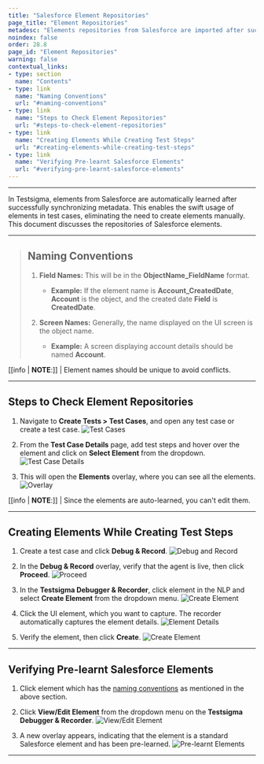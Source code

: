```yaml
---
title: "Salesforce Element Repositories"
page_title: "Element Repositories"
metadesc: "Elements repositories from Salesforce are imported after successfully synchronizing metadata. This article discusses Salesforce elements repositories."
noindex: false
order: 28.8
page_id: "Element Repositories"
warning: false
contextual_links:
- type: section
  name: "Contents"
- type: link
  name: "Naming Conventions"
  url: "#naming-conventions"
- type: link
  name: "Steps to Check Element Repositories"
  url: "#steps-to-check-element-repositories"
- type: link
  name: "Creating Elements While Creating Test Steps"
  url: "#creating-elements-while-creating-test-steps"
- type: link
  name: "Verifying Pre-learnt Salesforce Elements"
  url: "#verifying-pre-learnt-salesforce-elements"
---
```


---

In Testsigma, elements from Salesforce are automatically learned after successfully synchronizing metadata. This enables the swift usage of elements in test cases, eliminating the need to create elements manually. This document discusses the repositories of Salesforce elements.

---

> ## **Naming Conventions**
> 
> 1. **Field Names:** This will be in the **ObjectName_FieldName** format.
>    - **Example:** If the element name is **Account_CreatedDate**, **Account** is the object, and the created date **Field** is **CreatedDate**.
>
> 2. **Screen Names:** Generally, the name displayed on the UI screen is the object name.
>    - **Example:** A screen displaying account details should be named **Account**.

[[info | **NOTE**:]]
| Element names should be unique to avoid conflicts.


---

## **Steps to Check Element Repositories**


1. Navigate to **Create Tests > Test Cases**, and open any test case or create a test case. 
![Test Cases](https://s3.amazonaws.com/static-docs.testsigma.com/new_images/projects/applications/sfertcs.png)

2. From the **Test Case Details** page, add test steps and hover over the element and click on **Select Element** from the dropdown. 
![Test Case Details](https://s3.amazonaws.com/static-docs.testsigma.com/new_images/projects/applications/sferse.png)

3. This will open the **Elements** overlay, where you can see all the elements. 
![Overlay](https://s3.amazonaws.com/static-docs.testsigma.com/new_images/projects/applications/sferoverlay.png)

[[info | **NOTE**:]]
| Since the elements are auto-learned, you can't edit them.


---

## **Creating Elements While Creating Test Steps**

1. Create a test case and click **Debug & Record**.
   ![Debug and Record](https://s3.amazonaws.com/static-docs.testsigma.com/new_images/projects/applications/debug_Record_SF_Elem.png)

2. In the **Debug & Record** overlay, verify that the agent is live, then click **Proceed**.
   ![Proceed](https://s3.amazonaws.com/static-docs.testsigma.com/new_images/projects/applications/Proceed_SF_Elem.png)

3. In the **Testsigma Debugger & Recorder**, click element in the NLP and select **Create Element** from the dropdown menu.
   ![Create Element](https://s3.amazonaws.com/static-docs.testsigma.com/new_images/projects/applications/CreateElement_SF.png)

4. Click the UI element, which you want to capture. The recorder automatically captures the element details.
   ![Element Details](https://s3.amazonaws.com/static-docs.testsigma.com/new_images/projects/applications/Elem_Details_SF.png)

5. Verify the element, then click **Create**.
   ![Create Element](https://s3.amazonaws.com/static-docs.testsigma.com/new_images/projects/applications/VerifyandCreate_SF_Elem.png)

---


## **Verifying Pre-learnt Salesforce Elements**

1. Click element which has the [naming conventions](https://testsigma.com/docs/salesforce-testing/element-repos/#naming-conventions) as mentioned in the above section.

2. Click **View/Edit Element** from the dropdown menu on the **Testsigma Debugger & Recorder**.
   ![View/Edit Element](https://s3.amazonaws.com/static-docs.testsigma.com/new_images/projects/applications/SF_VieworEdit_Elem.png)

3. A new overlay appears, indicating that the element is a standard Salesforce element and has been pre-learned.
   ![Pre-learnt Elements](https://s3.amazonaws.com/static-docs.testsigma.com/new_images/projects/applications/Prelearnt_Widget.png)

---